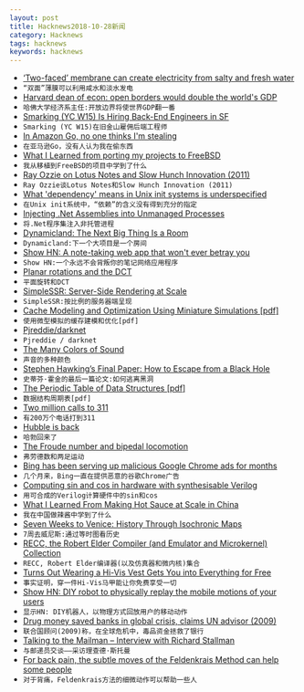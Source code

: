 ```yaml
---
layout: post
title: Hacknews2018-10-28新闻
category: Hacknews
tags: hacknews
keywords: hacknews
---
```




- [‘Two-faced’ membrane can create electricity from salty and fresh water](http://www.sciencemag.org/news/2018/10/two-faced-membrane-can-create-electricity-nothing-salty-water)
- `“双面”薄膜可以利用咸水和淡水发电`
- [Harvard dean of econ: open borders would double the world&#39;s GDP](https://www.cato.org/publications/commentary/forget-wall-already-its-time-us-have-open-borders)
- `哈佛大学经济系主任:开放边界将使世界GDP翻一番`
- [Smarking (YC W15) Is Hiring Back-End Engineers in SF](https://www.smarking.com/careers)
- `Smarking (YC W15)在旧金山雇佣后端工程师`
- [In Amazon Go, no one thinks I&#39;m stealing](https://www.cnet.com/news/amazon-go-avoid-discrimination-shopping-commentary/)
- `在亚马逊Go，没有人认为我在偷东西`
- [What I Learned from porting my projects to FreeBSD](https://github.com/shlomif/what-i-learned-from-porting-to-freebsd)
- `我从移植到FreeBSD的项目中学到了什么`
- [Ray Ozzie on Lotus Notes and Slow Hunch Innovation (2011)](https://stevenberlinjohnson.com/ray-ozzie-on-lotus-notes-and-slow-hunch-innovation-5bb8c739111e)
- `Ray Ozzie谈Lotus Notes和Slow Hunch Innovation (2011)`
- [What &#39;dependency&#39; means in Unix init systems is underspecified](https://utcc.utoronto.ca/~cks/space/blog/sysadmin/InitDependencyUnclear)
- `在Unix init系统中，“依赖”的含义没有得到充分的指定`
- [Injecting .Net Assemblies into Unmanaged Processes](https://movaxbx.ru/2018/10/23/injecting-net-assemblies-into-unmanaged-processes/)
- `将.Net程序集注入非托管进程`
- [Dynamicland: The Next Big Thing Is a Room](https://phenomenalworld.org/metaresearch/the-next-big-thing-is-a-room)
- `Dynamicland:下一个大项目是一个房间`
- [Show HN: A note-taking web app that won&#39;t ever betray you](https://noteto.me/)
- `Show HN:一个永远不会背叛你的笔记网络应用程序`
- [Planar rotations and the DCT](https://fgiesen.wordpress.com/2010/11/05/planar-rotations-and-the-dct/)
- `平面旋转和DCT`
- [SimpleSSR: Server-Side Rendering at Scale](https://www.simplessr.org/)
- `SimpleSSR:按比例的服务器端呈现`
- [Cache Modeling and Optimization Using Miniature Simulations [pdf]](https://www.usenix.org/system/files/conference/atc17/atc17-waldspurger.pdf)
- `使用微型模拟的缓存建模和优化[pdf]`
- [Pjreddie/darknet](https://github.com/pjreddie/darknet)
- `Pjreddie / darknet`
- [The Many Colors of Sound](https://www.theatlantic.com/science/archive/2016/02/white-noise-sound-colors/462972/?single_page=true)
- `声音的多种颜色`
- [Stephen Hawking’s Final Paper: How to Escape from a Black Hole](https://www.nytimes.com/2018/10/23/science/stephen-hawking-final-paper.html)
- `史蒂芬·霍金的最后一篇论文:如何逃离黑洞`
- [The Periodic Table of Data Structures [pdf]](https://stratos.seas.harvard.edu/files/stratos/files/periodictabledatastructures.pdf)
- `数据结构周期表[pdf]`
- [Two million calls to 311](http://www.residentmar.io/2017/02/13/311.html)
- `有200万个电话打到311`
- [Hubble is back](https://www.nasa.gov/feature/goddard/2018/update-on-the-hubble-space-telescope-safe-mode)
- `哈勃回来了`
- [The Froude number and bipedal locomotion](https://paulispace.com/robotics/2018/10/26/froude.html)
- `弗劳德数和两足运动`
- [Bing has been serving up malicious Google Chrome ads for months](https://www.forbes.com/sites/jasonevangelho/2018/10/27/stop-using-microsoft-edge-to-download-chrome-unless-you-want-malware/)
- `几个月来，Bing一直在提供恶意的谷歌Chrome广告`
- [Computing sin and cos in hardware with synthesisable Verilog](http://kierdavis.com/cordic.html)
- `用可合成的Verilog计算硬件中的sin和cos`
- [What I Learned From Making Hot Sauce at Scale in China](https://medium.com/@jingtheory/what-i-learned-from-making-hot-sauce-at-scale-2cbb8ec709ba)
- `我在中国做辣酱中学到了什么`
- [Seven Weeks to Venice: History Through Isochronic Maps](https://resobscura.blogspot.com/2018/10/seven-weeks-to-venice-history-through.html)
- `7周去威尼斯:通过等时图看历史`
- [RECC, the Robert Elder Compiler (and Emulator and Microkernel) Collection](http://recc.robertelder.org/)
- `RECC, Robert Elder编译器(以及仿真器和微内核)集合`
- [Turns Out Wearing a Hi-Vis Vest Gets You into Everything for Free](https://www.vice.com/en_au/article/mgv4gn/chalecos-reflectantes-entrar-gratis)
- `事实证明，穿一件Hi-Vis马甲能让你免费享受一切`
- [Show HN: DIY robot to physically replay the mobile motions of your users](https://remotion.cs.brown.edu)
- `显示HN: DIY机器人，以物理方式回放用户的移动动作`
- [Drug money saved banks in global crisis, claims UN advisor (2009)](https://www.theguardian.com/global/2009/dec/13/drug-money-banks-saved-un-cfief-claims)
- `联合国顾问(2009)称，在全球危机中，毒品资金拯救了银行`
- [Talking to the Mailman – Interview with Richard Stallman](https://newleftreview.org/II/113/richard-stallman-talking-to-the-mailman)
- `与邮递员交谈——采访理查德·斯托曼`
- [For back pain, the subtle moves of the Feldenkrais Method can help some people](https://www.washingtonpost.com/national/health-science/a-different-way-to-relieve-years-of-back-pain/2018/09/27/f3e663f4-b505-11e8-a2c5-3187f427e253_story.html)
- `对于背痛，Feldenkrais方法的细微动作可以帮助一些人`

